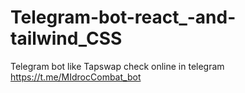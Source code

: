 # Telegram-bot-react_-and-tailwind_CSS
Telegram bot like Tapswap check online in telegram https://t.me/MIdrocCombat_bot
